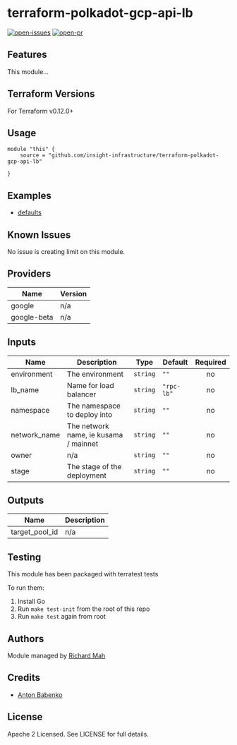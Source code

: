 # terraform-polkadot-gcp-api-lb

[![open-issues](https://img.shields.io/github/issues-raw/insight-infrastructure/terraform-polkadot-gcp-api-lb?style=for-the-badge)](https://github.com/insight-infrastructure/terraform-polkadot-gcp-api-lb/issues)
[![open-pr](https://img.shields.io/github/issues-pr-raw/insight-infrastructure/terraform-polkadot-gcp-api-lb?style=for-the-badge)](https://github.com/insight-infrastructure/terraform-polkadot-gcp-api-lb/pulls)

## Features

This module...

## Terraform Versions

For Terraform v0.12.0+

## Usage

```
module "this" {
    source = "github.com/insight-infrastructure/terraform-polkadot-gcp-api-lb"

}
```
## Examples

- [defaults](https://github.com/insight-infrastructure/terraform-polkadot-gcp-api-lb/tree/master/examples/defaults)

## Known  Issues
No issue is creating limit on this module.

<!-- BEGINNING OF PRE-COMMIT-TERRAFORM DOCS HOOK -->
## Providers

| Name | Version |
|------|---------|
| google | n/a |
| google-beta | n/a |

## Inputs

| Name | Description | Type | Default | Required |
|------|-------------|------|---------|:-----:|
| environment | The environment | `string` | `""` | no |
| lb\_name | Name for load balancer | `string` | `"rpc-lb"` | no |
| namespace | The namespace to deploy into | `string` | `""` | no |
| network\_name | The network name, ie kusama / mainnet | `string` | `""` | no |
| owner | n/a | `string` | `""` | no |
| stage | The stage of the deployment | `string` | `""` | no |

## Outputs

| Name | Description |
|------|-------------|
| target\_pool\_id | n/a |

<!-- END OF PRE-COMMIT-TERRAFORM DOCS HOOK -->

## Testing
This module has been packaged with terratest tests

To run them:

1. Install Go
2. Run `make test-init` from the root of this repo
3. Run `make test` again from root

## Authors

Module managed by [Richard Mah](https://github.com/shinyfoil)

## Credits

- [Anton Babenko](https://github.com/antonbabenko)

## License

Apache 2 Licensed. See LICENSE for full details.